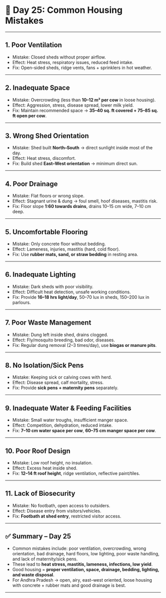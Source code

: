 <H1>🐄 Day 25: Common Housing Mistakes</H1>

---

## 1. Poor Ventilation

* Mistake: Closed sheds without proper airflow.
* Effect: Heat stress, respiratory issues, reduced feed intake.
* Fix: Open-sided sheds, ridge vents, fans + sprinklers in hot weather.

---

## 2. Inadequate Space

* Mistake: Overcrowding (less than **10–12 m² per cow** in loose housing).
* Effect: Aggression, stress, disease spread, lower milk yield.
* Fix: Maintain recommended space → **35–40 sq. ft covered + 75–85 sq. ft open per cow**.

---

## 3. Wrong Shed Orientation

* Mistake: Shed built **North–South** → direct sunlight inside most of the day.
* Effect: Heat stress, discomfort.
* Fix: Build shed **East–West orientation** → minimum direct sun.

---

## 4. Poor Drainage

* Mistake: Flat floors or wrong slope.
* Effect: Stagnant urine & dung → foul smell, hoof diseases, mastitis risk.
* Fix: Floor slope **1:60 towards drains**, drains 10–15 cm wide, 7–10 cm deep.

---

## 5. Uncomfortable Flooring

* Mistake: Only concrete floor without bedding.
* Effect: Lameness, injuries, mastitis (hard, cold floor).
* Fix: Use **rubber mats, sand, or straw bedding** in resting area.

---

## 6. Inadequate Lighting

* Mistake: Dark sheds with poor visibility.
* Effect: Difficult heat detection, unsafe working conditions.
* Fix: Provide **16–18 hrs light/day**, 50–70 lux in sheds, 150–200 lux in parlours.

---

## 7. Poor Waste Management

* Mistake: Dung left inside shed, drains clogged.
* Effect: Fly/mosquito breeding, bad odor, diseases.
* Fix: Regular dung removal (2–3 times/day), use **biogas or manure pits**.

---

## 8. No Isolation/Sick Pens

* Mistake: Keeping sick or calving cows with herd.
* Effect: Disease spread, calf mortality, stress.
* Fix: Provide **sick pens + maternity pens** separately.

---

## 9. Inadequate Water & Feeding Facilities

* Mistake: Small water troughs, insufficient manger space.
* Effect: Competition, dehydration, reduced intake.
* Fix: **7–10 cm water space per cow**, **60–75 cm manger space per cow**.

---

## 10. Poor Roof Design

* Mistake: Low roof height, no insulation.
* Effect: Excess heat inside shed.
* Fix: **12–14 ft roof height**, ridge ventilation, reflective paint/tiles.

---

## 11. Lack of Biosecurity

* Mistake: No footbath, open access to outsiders.
* Effect: Disease entry from visitors/vehicles.
* Fix: **Footbath at shed entry**, restricted visitor access.

---

## ✅ Summary – Day 25

* Common mistakes include: poor ventilation, overcrowding, wrong orientation, bad drainage, hard floors, low lighting, poor waste handling, and lack of maternity/sick pens.
* These lead to **heat stress, mastitis, lameness, infections, low yield**.
* Good housing = **proper ventilation, space, drainage, bedding, lighting, and waste disposal**.
* For Andhra Pradesh → open, airy, east–west oriented, loose housing with concrete + rubber mats and good drainage is best.

---

